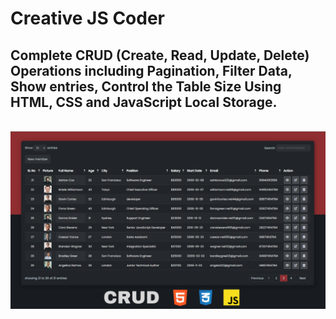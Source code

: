 # Creative JS Coder


## Complete CRUD (Create, Read, Update, Delete) Operations including Pagination, Filter Data, Show entries, Control the Table Size Using HTML, CSS and JavaScript Local Storage.

<br>


<img src="./img/CRUD with Pagination.png">






